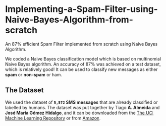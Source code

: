 # Implementing-a-Spam-Filter-using-Naive-Bayes-Algorithm-from-scratch
An 87% efficient Spam Filter implemented from scratch using Naive Bayes Algorithm.

We coded a Naive Bayes classification model which is based on multinomial Naive Bayes algorithm. 
An accuracy of 87% was achieved on a test dataset, which is relatively good! It can be used to classify new messages as either **spam** or **non-spam** or ham.

## The Dataset
We used the dataset of **`5,572` SMS messages** that are already classified or labelled by humans. The dataset was put together by Tiago **A. Almeida** and **José María Gómez Hidalgo**, and it can be downloaded from the [The UCI Machine Learning Repository](https://archive.ics.uci.edu/ml/datasets/sms+spam+collection) or from [Amazon](https://dq-content.s3.amazonaws.com/433/SMSSpamCollection).
